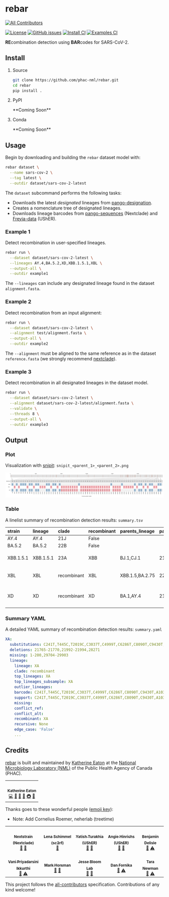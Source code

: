 # rebar

<!-- ALL-CONTRIBUTORS-BADGE:START - Do not remove or modify this section -->
[![All Contributors](https://img.shields.io/badge/all_contributors-10-orange.svg?style=flat-square)](#contributors-)
<!-- ALL-CONTRIBUTORS-BADGE:END -->

[![License](https://img.shields.io/badge/License-Apache_2.0-blue.svg)](https://github.com/phac-nml/rebar/blob/master/LICENSE)
[![GitHub issues](https://img.shields.io/github/issues/phac-nml/rebar.svg)](https://github.com/phac-nml/rebar/issues)
[![Install CI](https://github.com/phac-nml/rebar/actions/workflows/install.yaml/badge.svg)](https://github.com/phac-nml/rebar/actions/workflows/install.yaml)
[![Examples CI](https://github.com/phac-nml/rebar/actions/workflows/examples.yaml/badge.svg)](https://github.com/phac-nml/rebar/actions/workflows/examples.yaml)

**RE**combination detection using **BAR**codes for SARS-CoV-2.

## Install

1. Source

    ```bash
    git clone https://github.com/phac-nml/rebar.git
    cd rebar
    pip install .
    ```

1. PyPI

    \*\*Coming Soon\*\*

1. Conda

    \*\*Coming Soon\*\*

## Usage

Begin by downloading and building the `rebar` dataset model with:

```bash
rebar dataset \
  --name sars-cov-2 \
  --tag latest \
  --outdir dataset/sars-cov-2-latest
```

The `dataset` subcommand performs the following tasks:

- Downloads the latest _designated_ lineages from [pango-designation](https://github.com/cov-lineages/pango-designation).
- Creates a nomenclature tree of designated lineages.
- Downloads lineage barcodes from [pango-sequences](https://github.com/corneliusroemer/pango-sequences) (Nextclade) and [Freyja-data](https://github.com/andersen-lab/Freyja-data) (UShER).

### Example 1

Detect recombination in user-specified lineages.

```bash
rebar run \
  --dataset dataset/sars-cov-2-latest \
  --lineages AY.4,BA.5.2,XD,XBB.1.5.1,XBL \
  --output-all \
  --outdir example1
```

The `--lineages` can include any designated lineage found in the dataset `alignment.fasta`.

### Example 2

Detect recombination from an input alignment:

```bash
rebar run \
  --dataset dataset/sars-cov-2-latest \
  --alignment test/alignment.fasta \
  --output-all \
  --outdir example2
```

The `--alignment` must be aligned to the same reference as in the dataset `reference.fasta` (we strongly recommend [nextclade](https://github.com/nextstrain/nextclade)).

### Example 3

Detect recombination in all designated lineages in the dataset model.

```bash
rebar run \
  --dataset dataset/sars-cov-2-latest \
  --alignment dataset/sars-cov-2-latest/alignment.fasta \
  --validate \
  --threads 8 \
  --output-all \
  --outdir example3
```

## Output

### Plot

Visualization with [snipit](https://github.com/aineniamh/snipit): `snipit_<parent_1>_<parent_2>.png`

![snipit_XD](images/snipit_XD.png)

### Table

A linelist summary of recombination detection results: `summary.tsv`

|strain   |lineage  |clade      |recombinant|parents_lineage|parents_clade|breakpoints            |regions                                            |
|:--------|:--------|:----------|:----------|:--------------|:------------|:----------------------|:--------------------------------------------------|
|AY.4     |AY.4     |21J        |False      |               |             |                       |                                                   |
|BA.5.2   |BA.5.2   |22B        |False      |               |             |                       |                                                   |
|XBB.1.5.1|XBB.1.5.1|23A        |XBB        |BJ.1,CJ.1      |21L,22D      |22897:22941            |261-22896\|BJ.1,22942-29118\|CJ.1                  |
|XBL      |XBL      |recombinant|XBL        |XBB.1.5,BA.2.75|22F,22D      |5184:16341             |3796-5183\|BA.2.75,16342-27915\|XBB.1.5            |
|XD       |XD       |recombinant|XD         |BA.1,AY.4      |21K,21J      |21988:22577,25470:25583|210-21987\|AY.4,22578-25469\|BA.1,25584-29402\|AY.4|

### Summary YAML

A detailed YAML summary of recombination detection results: `summary.yaml`

```yaml
XA:
  substitutions: C241T,T445C,T2019C,C3037T,C4999T,C6286T,C8090T,C9430T,A10323G,C13945T,C14408T,G20410A,G21255C,A23063T,C23208T,C23271A,A23403G,C23604A,C23709T,T24506G,G2491
  deletions: 21765-21770,21992-21994,28271
  missing: 1-200,29704-29903
  lineage:
    lineage: XA
    clade: recombinant
    top_lineages: XA
    top_lineages_subsample: XA
    outlier_lineages:
    barcode: C241T,T445C,T2019C,C3037T,C4999T,C6286T,C8090T,C9430T,A10323G,C13945T,C14408T,G20410A,G21255C,A23063T,C23208T,C23271A,A23403G,C23604A,C23709T,T24506G,G24914C,G
    support: C241T,T445C,T2019C,C3037T,C4999T,C6286T,C8090T,C9430T,A10323G,C13945T,C14408T,G20410A,G21255C,A23063T,C23208T,C23271A,A23403G,C23604A,C23709T,T24506G,G24914C,G
    missing:
    conflict_ref:
    conflict_alt:
    recombinant: XA
    recursive: None
    edge_case: 'False'
    ...  
```

## Credits

[rebar](https://github.com/phac-nml/rebar) is built and maintained by [Katherine Eaton](https://ktmeaton.github.io/) at the [National Microbiology Laboratory (NML)](https://github.com/phac-nml) of the Public Health Agency of Canada (PHAC).

<table>
  <tr>
    <td align="center"><a href="https://ktmeaton.github.io"><img src="https://s.gravatar.com/avatar/0b9dc28b3e64b59f5ce01e809d214a4e?s=80" width="100px;" alt=""/><br /><sub><b>Katherine Eaton</b></sub></a><br /><a href="https://github.com/phac-nml/rebar/commits?author=ktmeaton" title="Code">💻</a> <a href="https://github.com/phac-nml/rebar/commits?author=ktmeaton" title="Documentation">📖</a> <a href="#design-ktmeaton" title="Design">🎨</a> <a href="#ideas-ktmeaton" title="Ideas, Planning, & Feedback">🤔</a> <a href="#infra-ktmeaton" title="Infrastructure (Hosting, Build-Tools, etc)">🚇</a> <a href="#maintenance-ktmeaton" title="Maintenance">🚧</a></td>
  </tr>
</table>

Thanks goes to these wonderful people ([emoji key](https://allcontributors.org/docs/en/emoji-key)):

- Note: Add Cornelius Roemer, neherlab (treetime)

<!-- ALL-CONTRIBUTORS-LIST:START - Do not remove or modify this section -->
<!-- prettier-ignore-start -->
<!-- markdownlint-disable -->
<table>
  <tr>
    <td align="center"><a href="https://github.com/nextstrain/nextclade"><img src="https://avatars.githubusercontent.com/u/22159334?v=4?s=100" width="100px;" alt=""/><br /><sub><b>Nextstrain (Nextclade)</b></sub></a><br /><a href="#data-nextstrain" title="Data">🔣</a> <a href="#plugin-nextstrain" title="Plugin/utility libraries">🔌</a></td>
    <td align="center"><a href="https://github.com/lenaschimmel/sc2rf"><img src="https://avatars.githubusercontent.com/u/1325019?v=4?s=100" width="100px;" alt=""/><br /><sub><b>Lena Schimmel (sc2rf)</b></sub></a><br /><a href="#plugin-lenaschimmel" title="Plugin/utility libraries">🔌</a></td>
    <td align="center"><a href="https://github.com/yatisht/usher"><img src="https://avatars.githubusercontent.com/u/34664884?v=4?s=100" width="100px;" alt=""/><br /><sub><b>Yatish Turakhia (UShER)</b></sub></a><br /><a href="#data-yatisht" title="Data">🔣</a> <a href="#plugin-yatisht" title="Plugin/utility libraries">🔌</a></td>
    <td align="center"><a href="https://github.com/yatisht/usher"><img src="https://avatars.githubusercontent.com/u/186983?v=4?s=100" width="100px;" alt=""/><br /><sub><b>Angie Hinrichs (UShER)</b></sub></a><br /><a href="#data-AngieHinrichs" title="Data">🔣</a> <a href="#plugin-AngieHinrichs" title="Plugin/utility libraries">🔌</a></td>
    <td align="center"><a href="https://www.inspq.qc.ca/en/auteurs/2629/all"><img src="https://i1.rgstatic.net/ii/profile.image/278724097396748-1443464411327_Q128/Benjamin-Delisle.jpg?s=100" width="100px;" alt=""/><br /><sub><b>Benjamin Delisle</b></sub></a><br /><a href="https://github.com/phac-nml/rebar/issues?q=author%3Abenjamindeslisle" title="Bug reports">🐛</a> <a href="https://github.com/phac-nml/rebar/commits?author=benjamindeslisle" title="Tests">⚠️</a></td>
  </tr>
  <tr>
    <td align="center"><a href="https://ca.linkedin.com/in/dr-vani-priyadarsini-ikkurti-4a2ab676"><img src="https://media-exp1.licdn.com/dms/image/C5603AQHaG8Xx4QLXSQ/profile-displayphoto-shrink_200_200/0/1569339145568?e=2147483647&v=beta&t=3WrvCciW-x8J3Aw4JHGrWOpuqiikrrGV2KsDaISnHIw" width="100px;" alt=""/><br /><sub><b>Vani Priyadarsini Ikkurthi</b></sub></a><br /><a href="https://github.com/phac-nml/rebar/issues?q=author%3Avanipriyadarsiniikkurthi" title="Bug reports">🐛</a> <a href="https://github.com/phac-nml/rebar/commits?author=vanipriyadarsiniikkurthi" title="Tests">⚠️</a></td>
    <td align="center"><a href="https://ca.linkedin.com/in/mark-horsman-52a14740"><img src="https://ui-avatars.com/api/?name=Mark+Horsman?s=100" width="100px;" alt=""/><br /><sub><b>Mark Horsman</b></sub></a><br /><a href="#ideas-markhorsman" title="Ideas, Planning, & Feedback">🤔</a> <a href="#design-markhorsman" title="Design">🎨</a></td>
    <td align="center"><a href="https://github.com/jbloomlab"><img src="https://avatars.githubusercontent.com/u/17679492?s=200&v=4?s=100" width="100px;" alt=""/><br /><sub><b>Jesse Bloom Lab</b></sub></a><br /><a href="#data-jbloomlab" title="Data">🔣</a> <a href="#plugin-jbloomlab" title="Plugin/utility libraries">🔌</a></td>
    <td align="center"><a href="https://github.com/dfornika"><img src="https://avatars.githubusercontent.com/u/145659?v=4?s=100" width="100px;" alt=""/><br /><sub><b>Dan Fornika</b></sub></a><br /><a href="#ideas-dfornika" title="Ideas, Planning, & Feedback">🤔</a> <a href="https://github.com/phac-nml/rebar/commits?author=dfornika" title="Tests">⚠️</a></td>
    <td align="center"><img src="https://ui-avatars.com/api/?name=Tara+Newman?s=100" width="100px;" alt=""/><br /><sub><b>Tara Newman</b></sub><br /><a href="#ideas-TaraNewman" title="Ideas, Planning, & Feedback">🤔</a> <a href="https://github.com/phac-nml/rebar/commits?author=TaraNewman" title="Tests">⚠️</a></td>
  </tr>
</table>

<!-- markdownlint-restore -->
<!-- prettier-ignore-end -->

<!-- ALL-CONTRIBUTORS-LIST:END -->

This project follows the [all-contributors](https://github.com/all-contributors/all-contributors) specification. Contributions of any kind welcome!
